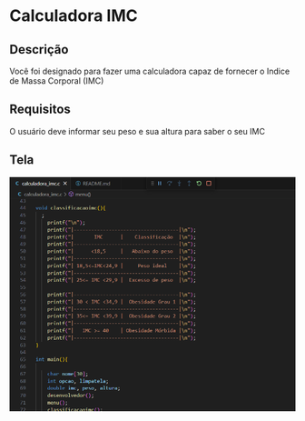 # Calculadora IMC 

## Descrição

Você foi designado para fazer uma calculadora capaz de fornecer o Indice de Massa Corporal (IMC)

## Requisitos
O usuário deve informar seu peso e sua altura para saber o seu IMC 

## Tela

<img src="./codigofoto.png">